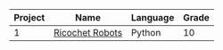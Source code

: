 Project | Name | Language | Grade
--- | --- | --- | ---
1 | [Ricochet Robots](https://github.com/saradinismarques/leic-a/tree/main/ia-aero/ricochet-robots) | Python | 10


